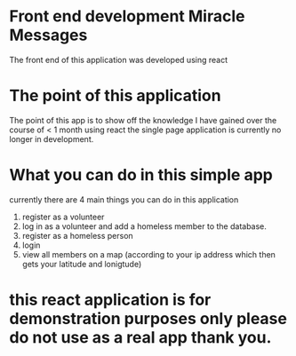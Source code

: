 # Front end development Miracle Messages 
The front end of this application was developed using react
# The point of this application
The point of this app is to show off the knowledge I have gained over the course of < 1 month using react 
the single page application is currently no longer in development.
# What you can do in this simple app 
currently there are 4 main things you can do in this application 
1. register as a volunteer
2. log in as a volunteer and add a homeless member to the database.
3. register as a homeless person 
4. login
5. view all members on a map (according to your ip address which then gets your latitude and lonigtude)
# this react application is for demonstration purposes only please do not use as a real app thank you.
